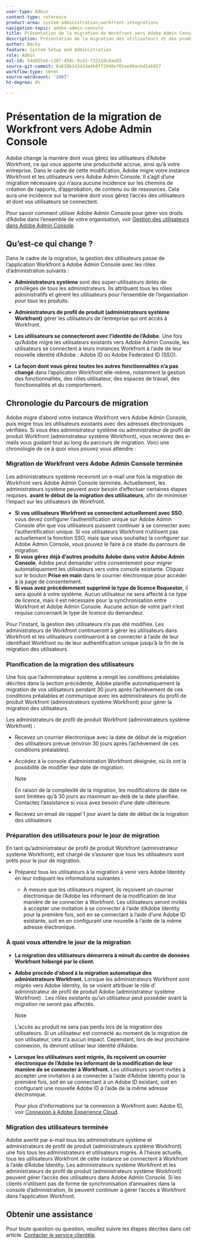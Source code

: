 ```yaml
---
user-type: Admin
content-type: reference
product-area: system-administration;workfront-integrations
navigation-topic: adobe-admin-console
title: Présentation de la migration de Workfront vers Adobe Admin Console
description: Présentation de la migration des utilisateurs et des produits Workfront vers Adobe Admin Console
author: Becky
feature: System Setup and Administration
role: Admin
exl-id: 54d855e6-c387-458c-9cd3-f32318c8ae02
source-git-commit: 0a638b143d2de4b8ff2948e701ee90acbd1ab857
workflow-type: tm+mt
source-wordcount: '1067'
ht-degree: 0%

---
```


# Présentation de la migration de Workfront vers Adobe Admin Console

Adobe change la manière dont vous gérez les utilisateurs d’Adobe Workfront, ce qui vous apporte une productivité accrue, ainsi qu’à votre entreprise. Dans le cadre de cette modification, Adobe migre votre instance Workfront et les utilisateurs vers Adobe Admin Console. Il s’agit d’une migration nécessaire qui n’aura aucune incidence sur les chemins de création de rapports, d’approbation, de contenu ou de ressources. Cela aura une incidence sur la manière dont vous gérez l’accès des utilisateurs et dont vos utilisateurs se connectent.

Pour savoir comment utiliser Adobe Admin Console pour gérer vos droits d’Adobe dans l’ensemble de votre organisation, voir [Gestion des utilisateurs dans Adobe Admin Console](/help/quicksilver/administration-and-setup/add-users/create-and-manage-users/admin-console.md).

## Qu’est-ce qui change ?

Dans le cadre de la migration, la gestion des utilisateurs passe de l’application Workfront à Adobe Admin Console avec les rôles d’administration suivants :

* **Administrateurs système** sont des super-utilisateurs dotés de privilèges de tous les administrateurs. Ils attribuent tous les rôles administratifs et gèrent les utilisateurs pour l’ensemble de l’organisation pour tous les produits.

* **Administrateurs de profil de produit (administrateurs système Workfront)** gérer les utilisateurs de l’entreprise qui ont accès à Workfront.

* **Les utilisateurs se connecteront avec l’identité de l’Adobe.** Une fois qu’Adobe migre les utilisateurs existants vers Adobe Admin Console, les utilisateurs se connectent à leurs instances Workfront à l’aide de leur nouvelle identité d’Adobe : Adobe ID ou Adobe Federated ID (SSO).

* **La façon dont vous gérez toutes les autres fonctionnalités n’a pas changé** dans l’application Workfront elle-même, notamment la gestion des fonctionnalités, des rôles utilisateur, des espaces de travail, des fonctionnalités et du comportement.

## Chronologie du Parcours de migration

Adobe migre d’abord votre instance Workfront vers Adobe Admin Console, puis migre tous les utilisateurs existants avec des adresses électroniques vérifiées. Si vous êtes administrateur système ou administrateur de profil de produit Workfront (administrateur système Workfront), vous recevrez des e-mails vous guidant tout au long du parcours de migration. Voici une chronologie de ce à quoi vous pouvez vous attendre :

### Migration de Workfront vers Adobe Admin Console terminée

Les administrateurs système recevront un e-mail une fois la migration de Workfront vers Adobe Admin Console terminée. Actuellement, les administrateurs système peuvent avoir besoin d’effectuer certaines étapes requises. **avant le début de la migration des utilisateurs**, afin de minimiser l’impact sur les utilisateurs de Workfront.

* **Si vos utilisateurs Workfront se connectent actuellement avec SSO**, vous devez configurer l’authentification unique sur Adobe Admin Console afin que vos utilisateurs puissent continuer à se connecter avec l’authentification unique. Si vos utilisateurs Workfront n’utilisent pas actuellement la fonction SSO, mais que vous souhaitez la configurer sur Adobe Admin Console, vous pouvez le faire à ce stade du parcours de migration.
* **Si vous gérez déjà d’autres produits Adobe dans votre Adobe Admin Console**, Adobe peut demander votre consentement pour migrer automatiquement les utilisateurs vers votre console existante. Cliquez sur le bouton **Prise en main** dans le courrier électronique pour accéder à la page de consentement.
* **Si vous avez précédemment supprimé le type de licence Requestor**, il sera ajouté à votre système. Aucun utilisateur ne sera affecté à ce type de licence, mais il est nécessaire pour la synchronisation entre Workfront et Adobe Admin Console. Aucune action de votre part n’est requise concernant le type de licence du demandeur.

Pour l’instant, la gestion des utilisateurs n’a pas été modifiée. Les administrateurs de Workfront continueront à gérer les utilisateurs dans Workfront et les utilisateurs continueront à se connecter à l’aide de leur identifiant Workfront ou de leur authentification unique jusqu’à la fin de la migration des utilisateurs.

### Planification de la migration des utilisateurs

Une fois que l’administrateur système a rempli les conditions préalables décrites dans la section précédente, Adobe planifie automatiquement la migration de vos utilisateurs pendant 30 jours après l’achèvement de ces conditions préalables et communique avec les administrateurs du profil de produit Workfront (administrateurs système Workfront) pour gérer la migration des utilisateurs.

Les administrateurs de profil de produit Workfront (administrateurs système Workfront) :

* Recevez un courrier électronique avec la date de début de la migration des utilisateurs prévue (environ 30 jours après l’achèvement de ces conditions préalables).
* Accédez à la console d’administration Workfront désignée, où ils ont la possibilité de modifier leur date de migration.

  >[!NOTE]
  >
  >En raison de la complexité de la migration, les modifications de date ne sont limitées qu’à 30 jours au maximum au-delà de la date planifiée. Contactez l’assistance si vous avez besoin d’une date ultérieure.

* Recevez un email de rappel 1 jour avant la date de début de la migration des utilisateurs

### Préparation des utilisateurs pour le jour de migration

En tant qu’administrateur de profil de produit Workfront (administrateur système Workfront), est chargé de s’assurer que tous les utilisateurs sont prêts pour le jour de migration.

* Préparez tous les utilisateurs à la migration à venir vers Adobe Identity en leur indiquant les informations suivantes :

   * À mesure que les utilisateurs migrent, ils reçoivent un courrier électronique de l’Adobe les informant de la modification de leur manière de se connecter à Workfront. Les utilisateurs seront invités à accepter une invitation à se connecter à l’aide d’Adobe Identity pour la première fois, soit en se connectant à l’aide d’une Adobe ID existante, soit en en configurant une nouvelle à l’aide de la même adresse électronique.

### À quoi vous attendre le jour de la migration

* **La migration des utilisateurs démarrera à minuit du centre de données Workfront hébergé par le client.**

* **Adobe procède d’abord à la migration automatique des administrateurs Workfront.** Lorsque les administrateurs Workfront sont migrés vers Adobe Identity, ils se voient attribuer le rôle d’ administrateur de profil de produit Adobe (administrateur système Workfront) . Les rôles existants qu’un utilisateur peut posséder avant la migration ne seront pas affectés.

  >[!NOTE]
  >
  >L’accès au produit ne sera pas perdu lors de la migration des utilisateurs. Si un utilisateur est connecté au moment de la migration de son utilisateur, cela n’a aucun impact. Cependant, lors de leur prochaine connexion, ils devront utiliser leur identité d’Adobe.



* **Lorsque les utilisateurs sont migrés, ils reçoivent un courrier électronique de l’Adobe les informant de la modification de leur manière de se connecter à Workfront.** Les utilisateurs seront invités à accepter une invitation à se connecter à l’aide d’Adobe Identity pour la première fois, soit en se connectant à un Adobe ID existant, soit en configurant une nouvelle Adobe ID à l’aide de la même adresse électronique.

  Pour plus d’informations sur la connexion à Workfront avec Adobe ID, voir [Connexion à Adobe Experience Cloud](/help/quicksilver/workfront-basics/navigate-workfront/workfront-navigation/adobe-unified-experience.md#log-in-to-adobe-experience-cloud).

### Migration des utilisateurs terminée

Adobe avertit par e-mail tous les administrateurs système et administrateurs de profil de produit (administrateurs système Workfront) une fois tous les administrateurs et utilisateurs migrés. À l’heure actuelle, tous les utilisateurs Workfront de cette instance se connectent à Workfront à l’aide d’Adobe Identity. Les administrateurs système Workfront et les administrateurs de profil de produit (administrateurs système Workfront) peuvent gérer l’accès des utilisateurs dans Adobe Admin Console. Si les clients n’utilisent pas de forme de synchronisation d’annuaires dans la console d’administration, ils peuvent continuer à gérer l’accès à Workfront dans l’application Workfront.

## Obtenir une assistance

Pour toute question ou question, veuillez suivre les étapes décrites dans cet article. [Contacter le service clientèle](/help/quicksilver/workfront-basics/tips-tricks-and-troubleshooting/contact-customer-support.md).




